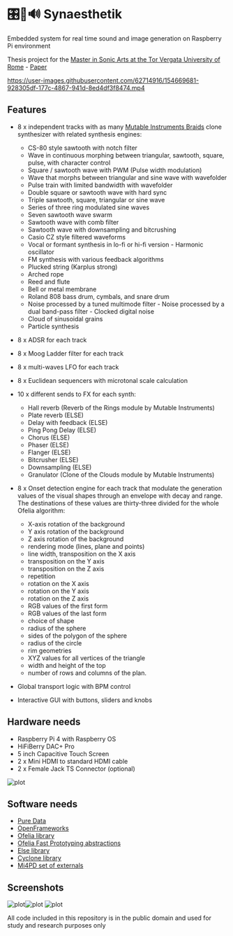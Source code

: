 # 🎛️🌈🔊 Synaesthetik
Embedded system for real time sound and image generation on Raspberry Pi environment

Thesis project for the [Master in Sonic Arts at the Tor Vergata University of Rome](http://mastersonicarts-eng.uniroma2.it/) - [Paper](/Paper.pdf)


https://user-images.githubusercontent.com/62714916/154669681-928305df-177c-4867-941d-8ed4df3f8474.mp4



## Features

- 8 x independent tracks with as many [Mutable Instruments Braids](https://mutable-instruments.net/modules/braids/) clone synthesizer with related synthesis engines:
	- CS-80 style sawtooth with notch filter
	- Wave in continuous morphing between triangular, sawtooth,
	square, pulse, with character control
	- Square / sawtooth wave with PWM (Pulse width modulation)
	- Wave that morphs between triangular and sine wave with wavefolder
	- Pulse train with limited bandwidth with wavefolder
	- Double square or sawtooth wave with hard sync
	- Triple sawtooth, square, triangular or sine wave
	- Series of three ring modulated sine waves
	- Seven sawtooth wave swarm
	- Sawtooth wave with comb filter
	- Sawtooth wave with downsampling and bitcrushing
	- Casio CZ style filtered waveforms
	- Vocal or formant synthesis in lo-fi or hi-fi version - Harmonic oscillator
	- FM synthesis with various feedback algorithms
	- Plucked string (Karplus strong)
	- Arched rope
	- Reed and flute
	- Bell or metal membrane
	- Roland 808 bass drum, cymbals, and snare drum
	- Noise processed by a tuned multimode filter - Noise processed by a dual band-pass filter - Clocked digital noise
	- Cloud of sinusoidal grains
	- Particle synthesis

- 8 x ADSR for each track
- 8 x Moog Ladder filter for each track
- 8 x multi-waves LFO for each track
- 8 x Euclidean sequencers with microtonal scale calculation
- 10 x different sends to FX for each synth:
	- Hall reverb (Reverb of the Rings module by Mutable Instruments)
	- Plate reverb (ELSE)
	- Delay with feedback (ELSE)
	- Ping Pong Delay (ELSE)
	- Chorus (ELSE)
	- Phaser (ELSE)
	- Flanger (ELSE)
	- Bitcrusher (ELSE)
	- Downsampling (ELSE)
	- Granulator (Clone of the Clouds module by Mutable Instruments)
- 8 x Onset detection engine for each track that modulate the generation values of the visual shapes through an envelope with decay and range. The destinations of these values are thirty-three divided for the whole Ofelia algorithm:
	- X-axis rotation of the background
	- Y axis rotation of the background
	- Z axis rotation of the background
	- rendering mode (lines, plane and points)
	- line width, transposition on the X axis
	- transposition on the Y axis
	- transposition on the Z axis
	- repetition
	- rotation on the X axis
	- rotation on the Y axis
	- rotation on the Z axis
	- RGB values of the first form
	- RGB values of the last form
	- choice of shape
	- radius of the sphere
	- sides of the polygon of the sphere
	- radius of the circle
	- rim geometries
	- XYZ values for all vertices of the triangle
	- width and height of the top
	- number of rows and columns of the plan.
- Global transport logic with BPM control
- Interactive GUI with buttons, sliders and knobs

## Hardware needs

- Raspberry Pi 4 with Raspberry OS
- HiFiBerry DAC+ Pro 
- 5 inch Capacitive Touch Screen
- 2 x Mini HDMI to standard HDMI cable
- 2 x Female Jack TS Connector (optional)

![plot](/img/hw.png)


## Software needs

- [Pure Data](https://puredata.info/downloads)
- [OpenFrameworks](https://openframeworks.cc/)
- [Ofelia library](https://github.com/cuinjune/Ofelia)
- [Ofelia Fast Prototyping abstractions](https://github.com/60-hz/Ofelia-Fast-Prototyping)
- [Else library](https://github.com/porres/pd-else)
- [Cyclone library](https://github.com/porres/pd-cyclone)
- [Mi4PD set of externals](https://github.com/TheTechnobear/Mi4Pd)

## Screenshots
![plot](/img/screen0.png)![plot](/img/screen1.png) ![plot](/img/screen2.png)



All code included in this repository is in the public domain and used for study and research purposes only

